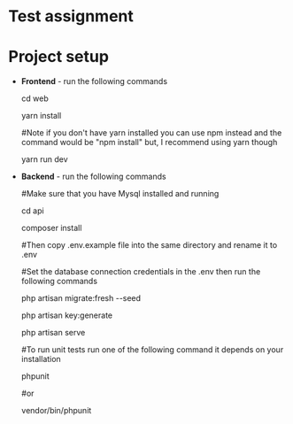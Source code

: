 # Test assignment

# Project setup

* **Frontend** - run the following commands

    cd web

    yarn install
    
    #Note if you don't have yarn installed you can use npm instead and the command would be "npm install" but, I recommend using yarn though
    
    yarn run dev


* **Backend** - run the following commands

  #Make sure that you have Mysql installed and running
  
  cd api
  
  composer install
  
  #Then copy .env.example file into the same directory and rename it to .env
  
  #Set the database connection credentials in the .env then run the following commands
  
  php artisan migrate:fresh --seed
  
  php artisan key:generate
  
  php artisan serve
  
  #To run unit tests run one of the following command it depends on your installation
  
  phpunit
  
  #or
  
  vendor/bin/phpunit
